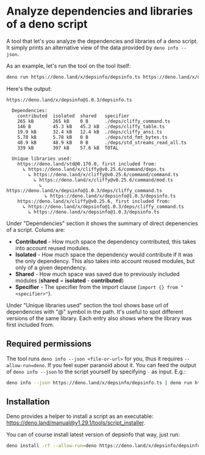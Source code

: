 # Analyze dependencies and libraries of a deno script

A tool that let's you analyze the dependencies and libraries of a deno script. It simply prints an alternative view of the data provided by `deno info --json`.

As an example, let's run the tool on the tool itself:

```sh
deno run https://deno.land/x/depsinfo/depsinfo.ts https://deno.land/x/depsinfo/depsinfo.ts
```

Here's the output:

```
https://deno.land/x/depsinfo@1.0.3/depsinfo.ts

  Dependencies:
    contributed  isolated  shared   specifier
    265 kB       265 kB    0 B      ./deps/cliffy_command.ts
    146 B        45.3 kB   45.2 kB  ./deps/cliffy_table.ts
    19.9 kB      32.4 kB   12.4 kB  ./deps/cliffy_ansi.ts
    5.78 kB      5.78 kB   0 B      ./deps/std_fmt_bytes.ts
    48.9 kB      48.9 kB   0 B      ./deps/std_streams_read_all.ts
    339 kB       397 kB    57.6 kB  TOTAL

  Unique libraries used:
    https://deno.land/std@0.170.0, first included from:
      ↳ https://deno.land/x/cliffy@v0.25.6/command/deps.ts
        ↳ https://deno.land/x/cliffy@v0.25.6/command/command.ts
          ↳ https://deno.land/x/cliffy@v0.25.6/command/mod.ts
            ↳ https://deno.land/x/depsinfo@1.0.3/deps/cliffy_command.ts
              ↳ https://deno.land/x/depsinfo@1.0.3/depsinfo.ts
    https://deno.land/x/cliffy@v0.25.6, first included from:
      ↳ https://deno.land/x/depsinfo@1.0.3/deps/cliffy_command.ts
        ↳ https://deno.land/x/depsinfo@1.0.3/depsinfo.ts
```

Under "Dependencies" section it shows the summary of direct depenencies of a script. Colums are:

 - **Contributed** - How much space the dependency contributed, this takes into account reused modules.
 - **Isolated** - How much space the dependency would contribute if it was the only dependency. This also takes into account reused modules, but only of a given dependency.
 - **Shared** - How much space was saved due to previously included modules (**shared** = **isolated** - **contributed**)
 - **Specifier** - The specifier from the import clause (`import {} from "<specifier>"`).

Under "Unique libraries used" section the tool shows base url of dependencies with "@" symbol in the path. It's useful to spot different versions of the same library. Each entry also shows where the library was first included from.

## Required permissions

The tool runs `deno info --json <file-or-url>` for you, thus it requires `--allow-run=deno`. If you feel super paranoid about it. You can feed the output of `deno info --json` to the script yourself by specifying `-` as input. E.g.:
```sh
deno info --json https://deno.land/x/depsinfo/depsinfo.ts | deno run https://deno.land/x/depsinfo/depsinfo.ts -
```

## Installation

Deno provides a helper to install a script as an executable: https://deno.land/manual@v1.29.1/tools/script_installer.

You can of course install latest version of depsinfo that way, just run:

```sh
deno install -rf --allow-run=deno https://deno.land/x/depsinfo/depsinfo.ts
```